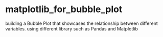 # matplotlib_for_bubble_plot
building a Bubble Plot that showcases the relationship between different variables. using different library such as Pandas and Matplotlib 
